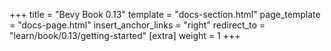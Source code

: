 +++
title = "Bevy Book 0.13"
template = "docs-section.html"
page_template = "docs-page.html"
insert_anchor_links = "right"
redirect_to = "learn/book/0.13/getting-started"
[extra]
weight = 1
+++
